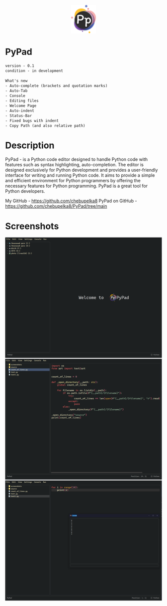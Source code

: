 <p align="center"> <img src="/source/gui/icons/main_icon_1.png" width=80></img> </p>


# PyPad
    version - 0.1 
    condition - in development

    What's new
    - Auto-complete (brackets and quotation marks)
    - Auto-Tab
    - Console
    - Editing files
    - Welcome Page
    - Auto-indent
    - Status-Bar
    - Fixed bugs with indent
    - Copy Path (and also relative path)

# Description
PyPad - is a Python code editor designed to handle Python code with features such as syntax highlighting, auto-completion. The editor is designed exclusively for Python development and provides a user-friendly interface for writing and running Python code. It aims to provide a simple and efficient environment for Python programmers by offering the necessary features for Python programming. PyPad is a great tool for Python developers.


My GitHub - https://github.com/chebupelka8
PyPad on GitHub - https://github.com/chebupelka8/PyPad/tree/main


# Screenshots
![Alt text](/screenshots/0.png)
![Alt text](/screenshots/2.png)
![Alt text](/screenshots/4.png)
